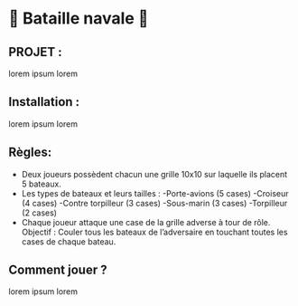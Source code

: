 # 🚢 Bataille navale 🚢

## PROJET :
lorem 
ipsum
lorem

## Installation :
lorem 
ipsum
lorem


## Règles:
- Deux joueurs possèdent chacun une grille 10x10 sur laquelle ils placent 5 bateaux.
- Les types de bateaux et leurs tailles :
  -Porte-avions (5 cases)
  -Croiseur (4 cases)
  -Contre torpilleur (3 cases)
  -Sous-marin (3 cases)
  -Torpilleur (2 cases)
- Chaque joueur attaque une case de la grille adverse à tour de rôle.
Objectif : Couler tous les bateaux de l’adversaire en touchant toutes les cases de chaque
bateau.


## Comment jouer ?

lorem 
ipsum
lorem
